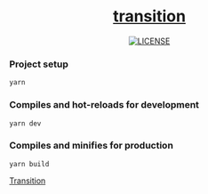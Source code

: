 <h1 align="center"><a href="http://transition.jiaminghi.com">transition</a></h1>

<p align="center">
    <!-- <a href="https://travis-ci.com/jiaming743/transition.jiaminghi.com"><img src="https://img.shields.io/travis/com/jiaming743/transition.jiaminghi.com.svg" alt="Travis CI"></a> -->
    <a href="https://github.com/east-century-fex/transition/blob/master/LICENSE"><img src="https://img.shields.io/github/license/jiaming743/transition.jiaminghi.com.svg" alt="LICENSE" /></a>
</p>

### Project setup

```shell
yarn
```

### Compiles and hot-reloads for development

```shell
yarn dev
```

### Compiles and minifies for production

```shell
yarn build
```

[Transition](https://github.com/east-century-fex/transition)

